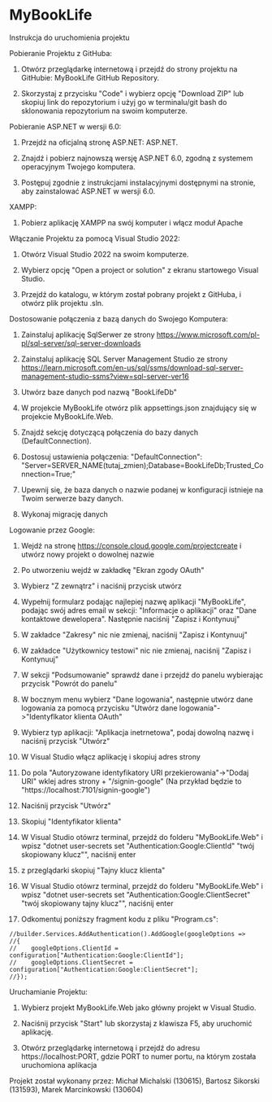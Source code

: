 # MyBookLife
Instrukcja do uruchomienia projektu

Pobieranie Projektu z GitHuba:
1. Otwórz przeglądarkę internetową i przejdź do strony projektu na GitHubie: MyBookLife GitHub Repository.

2. Skorzystaj z przycisku "Code" i wybierz opcję "Download ZIP" lub skopiuj link do repozytorium i użyj go w terminalu/git bash do sklonowania repozytorium na swoim komputerze.

Pobieranie ASP.NET w wersji 6.0:
1. Przejdź na oficjalną stronę ASP.NET: ASP.NET.

2. Znajdź i pobierz najnowszą wersję ASP.NET 6.0, zgodną z systemem operacyjnym Twojego komputera.

3. Postępuj zgodnie z instrukcjami instalacyjnymi dostępnymi na stronie, aby zainstalować ASP.NET w wersji 6.0.

XAMPP:
1.	Pobierz aplikację XAMPP na swój komputer i włącz moduł Apache

Włączanie Projektu za pomocą Visual Studio 2022:
1. Otwórz Visual Studio 2022 na swoim komputerze.

2. Wybierz opcję "Open a project or solution" z ekranu startowego Visual Studio.

3. Przejdź do katalogu, w którym został pobrany projekt z GitHuba, i otwórz plik projektu .sln.

Dostosowanie połączenia z bazą danych do Swojego Komputera:
1. Zainstaluj aplikację SqlSerwer ze strony https://www.microsoft.com/pl-pl/sql-server/sql-server-downloads

2. Zainstaluj aplikację SQL Server Management Studio ze strony https://learn.microsoft.com/en-us/sql/ssms/download-sql-server-management-studio-ssms?view=sql-server-ver16

3. Utwórz baze danych pod nazwą "BookLifeDb"

4. W projekcie MyBookLife otwórz plik appsettings.json znajdujący się w projekcie MyBookLife.Web.

5. Znajdź sekcję dotyczącą połączenia do bazy danych (DefaultConnection).

6. Dostosuj ustawienia połączenia: "DefaultConnection": "Server=SERVER_NAME(tutaj_zmien);Database=BookLifeDb;Trusted_Connection=True;"

7. Upewnij się, że baza danych o nazwie podanej w konfiguracji istnieje na Twoim serwerze bazy danych.

8. Wykonaj migrację danych

Logowanie przez Google:
1. Wejdź na stronę https://console.cloud.google.com/projectcreate i utwórz nowy projekt o dowolnej nazwie

2. Po utworzeniu wejdź w zakładkę "Ekran zgody OAuth"

3. Wybierz "Z zewnątrz" i naciśnij przycisk utwórz

4. Wypełnij formularz podając najlepiej nazwę aplikacji "MyBookLife", podając swój adres email w sekcji: "Informacje o aplikacji" oraz "Dane kontaktowe dewelopera". Następnie naciśnij "Zapisz i Kontynuuj"

5. W zakładce "Zakresy" nic nie zmienaj, naciśnij "Zapisz i Kontynuuj"

6. W zakładce "Użytkownicy testowi" nic nie zmienaj, naciśnij "Zapisz i Kontynuuj"

7. W sekcji "Podsumowanie" sprawdź dane i przejdź do panelu wybierając przycisk "Powrót do panelu"

8. W bocznym menu wybierz "Dane logowania", następnie utwórz dane logowania za pomocą przycisku "Utwórz dane logowania"->"Identyflkator klienta OAuth"

9. Wybierz typ aplikacji: "Aplikacja inetrnetowa", podaj dowolną nazwę i naciśnij przycisk "Utwórz"

10. W Visual Studio włącz aplikację i skopiuj adres strony

11. Do pola "Autoryzowane identyfikatory URI przekierowania"->"Dodaj URI" wklej adres strony + "/signin-google" (Na przykład będzie to "https://localhost:7101/signin-google")

12. Naciśnij przycisk "Utwórz"

13. Skopiuj "Identyfikator klienta"

14. W Visual Studio otówrz terminal, przejdź do folderu "MyBookLife.Web" i wpisz "dotnet user-secrets set "Authentication:Google:ClientId" "twój skopiowany klucz"", naciśnij enter

15. z przeglądarki skopiuj "Tajny klucz klienta"

16. W Visual Studio otówrz terminal, przejdź do folderu "MyBookLife.Web" i wpisz "dotnet user-secrets set "Authentication:Google:ClientSecret" "twój skopiowany tajny klucz"", naciśnij enter

17. Odkomentuj poniższy fragment kodu z pliku "Program.cs":
<pre><code class="language-csharp">//builder.Services.AddAuthentication().AddGoogle(googleOptions =>
//{
//    googleOptions.ClientId = configuration["Authentication:Google:ClientId"];
//    googleOptions.ClientSecret = configuration["Authentication:Google:ClientSecret"];
//});</code></pre>

Uruchamianie Projektu:
1. Wybierz projekt MyBookLife.Web jako główny projekt w Visual Studio.

2. Naciśnij przycisk "Start" lub skorzystaj z klawisza F5, aby uruchomić aplikację.

3. Otwórz przeglądarkę internetową i przejdź do adresu https://localhost:PORT, gdzie PORT to numer portu, na którym została uruchomiona aplikacja

Projekt został wykonany przez: Michał Michalski (130615), Bartosz Sikorski (131593), Marek Marcinkowski (130604)
